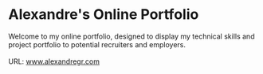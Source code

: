 # Alexandre's Online Portfolio

Welcome to my online portfolio, designed to display my technical skills and project portfolio to potential recruiters and employers. <br /> <br />
URL: www.alexandregr.com
